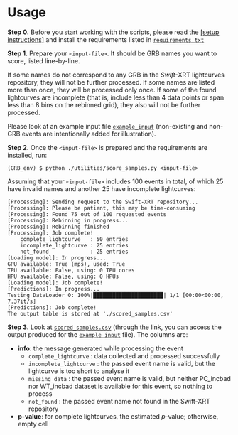 # Usage
**Step 0.**
Before you start working with the scripts, please read the <a href="/README.md/#setup"> [setup instructions]</a> and install the requirements listed in [`requirements.txt`](requirements.txt)

**Step 1.** Prepare your `<input-file>`. It should be GRB names you want to score, listed line-by-line. 

If some names do not correspond to any GRB in the *Swift*-XRT lightcurves repository, they will not be further processed. If some names are listed more than once, they will be processed only once. If some of the found lightcurves are incomplete (that is, include less than 4 data points or span less than 8 bins on the rebinned grid), they also will not be further processed.

Please look at an example input file [`example_input`](example_input) (non-existing and non-GRB events are intentionally added for illustration).

**Step 2.** Once the `<input-file>` is prepared and the requirements are installed, run:
```
(GRB_env) $ python ./utilities/score_samples.py <input-file>
```
Assuming that your `<input-file>` includes 100 events in total, of which 25 have invalid names and another 25 have incomplete lightcurves:
```
[Processing]: Sending request to the Swift-XRT repository...
[Processing]: Please be patient, this may be time-consuming
[Processing]: Found 75 out of 100 requested events
[Processing]: Rebinning in progress...
[Processing]: Rebinning finished
[Processing]: Job complete!
    complete_lightcurve   : 50 entries
    incomplete_lightcurve : 25 entries
    not_found             : 25 entries
[Loading model]: In progress...
GPU available: True (mps), used: True
TPU available: False, using: 0 TPU cores
HPU available: False, using: 0 HPUs
[Loading model]: Job complete!
[Predictions]: In progress...
Testing DataLoader 0: 100%|██████████████████████| 1/1 [00:00<00:00,  7.37it/s]
[Predictions]: Job complete!
The output table is stored at './scored_samples.csv'
```
**Step 3.** Look at [`scored_samples.csv`](scored_samples.csv) (through the link, you can access the output produced for the [`example_input`](example_input) file). The columns are: 
- **info**: the message generated while processing the event
  - `complete_lightcurve` : data collected and processed successfully
  - `incomplete_lightcurve` : the passed event name is valid, but the lightcurve is too short to analyse it
  - `missing_data` : the passed event name is valid, but neither PC_incbad nor WT_incbad dataset is available for this event, so nothing to process
  - `not_found` : the passed event name not found in the Swift-XRT repository
- **p-value**: for complete lightcurves, the estimated $p$-value; otherwise, empty cell
